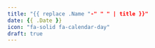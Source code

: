 ```yaml
---
title: "{{ replace .Name "-" " " | title }}"
date: {{ .Date }}
icon: "fa-solid fa-calendar-day"
draft: true
---
```


